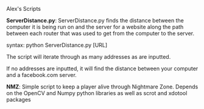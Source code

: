 
Alex's Scripts

__ServerDistance.py__:
ServerDistance.py finds the distance between 
the computer it is being run on and the server
for a website along the path between each 
router that was used to get from the computer 
to the server.

syntax:     python ServerDistance.py [URL] 

The script will iterate through as many addresses
as are inputted.

If no addresses are inputted, it will find the
distance between your computer and a facebook.com
server.

__NMZ__:
Simple script to keep a player alive through Nightmare
Zone. Depends on the OpenCV and Numpy python libraries
as well as scrot and xdotool packages

